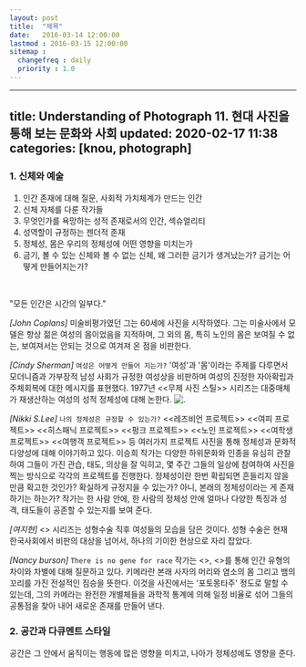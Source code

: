 ```yaml
---
layout: post
title:  "제목"
date:   2016-03-14 12:00:00 
lastmod : 2016-03-15 12:00:00
sitemap :
  changefreq : daily
  priority : 1.0
---
```

---
title: Understanding of Photograph 11. 현대 사진을 통해 보는 문화와 사회
updated: 2020-02-17 11:38
categories: [knou, photograph]
---

### 1. 신체와 예술
1. 인간 존재에 대해 질문, 사회적 가치체계가 만드는 인간
2. 신체 자체를 다룬 작가들
3. 무엇인가를 욕망하는 성적 존재로서의 인간, 섹슈얼리티
4. 성역할이 규정하는 젠더적 존재
5. 정체성, 몸은 우리의 정체성에 어떤 영향을 미치는가
6. 금기, 볼 수 있는 신체와 볼 수 없는 신체, 왜 그러한 금기가 생겨났는가? 금기는 어떻게 만들어지는가?
<br>

"모든 인간은 시간의 일부다."

_[John Coplans]_
미술비평가였던 그는 60세에 사진을 시작하였다. 그는 미술사에서 모델은 항상 젊은 여성의 몸이었음을 지적하며,
그 외의 몸, 특히 노인의 몸은 보여질 수 없는, 보여져서는 안되는 것으로 여겨져 온 점을 비판한다.

_[Cindy Sherman]_
`여성은 어떻게 만들어 지는가?`
'여성'과 '몸'이라는 주제를 다루면서 모더니즘과 가부장적 남성 사회가 규정한 여성상을 비판하며 여성의 진정한 자아확립과 주체회복에 대한 메시지를 표현했다. 1977년 <<무제 사진 스틸>> 시리즈는 대중매체가 재생산하는 여성의 성적 정체성에 대해 논한다.
![.](https://www.tate.org.uk/art/images/work/P/P11/P11518_9.jpg)
<br>

_[Nikki S.Lee]_
`나의 정체성은 규정할 수 있는가?`
<<레즈비언 프로젝트>> <<여피 프로젝트>> <<히스패닉 프로젝트>> <<펑크 프로젝트>> <<노인 프로젝트>> <<여학생 프로젝트>> <<여행객 프로젝트>> 등 여러가지 프로젝트 사진을 통해 정체성과 문화적 다양성에 대해 이야기하고 있다. 이승희 작가는 다양한 하위문화와 인종을 유심히 관찰하여 그들이 가진 관습, 태도, 의상을 잘 익히고, 몇 주간 그들의 일상에 참여하여 사진을 찍는 방식으로 각각의 프로젝트를 진행한다. 정체성이란 한번 확립되면 흔들리지 않을 만큼 확고한 것인가? 확실하게 규정지을 수 있는가? 아니, 본래의 정체성이라는 게 존재하기는 하는가? 작가는 한 사람 안에, 한 사람의 정체성 안에 얼마나 다양한 특징과 성격, 태도들이 공존할 수 있는지를 보여 준다.

_[여지현]_
<<The beauty>> 시리즈는 성형수술 직후 여성들의 모습을 담은 것이다. 성형 수술은 현재 한국사회에서 비판의 대상을 넘어서, 하나의 기이한 현상으로 자리 잡았다.

_[Nancy burson]_
`There is no gene for race`
작가는 <<Chimeara Series>>, <<machine Series>>를 통해 인간 유형의 차이와 차별에 대해 질문하고 있다. 키메라란 본래 사자의 머리와 염소의 몸 그리고 뱀의 꼬리를 가진 전설적인 짐승을 뜻한다. 이것을 사진에서는 '포토몽타주' 정도로 말할 수 있는데, 그의 카메라는 완전한 개별체들을 과학적 통계에 의해 일정 비율로 섞어 그들의 공통점을 찾아 내어 새로운 존재를 만들어 낸다.
 
<div class="divider"></div>

### 2. 공간과 다큐멘트 스타일

공간은 그 안에서 움직이는 행동에 많은 영향을 미치고, 나아가 정체성에도 영향을 준다.


